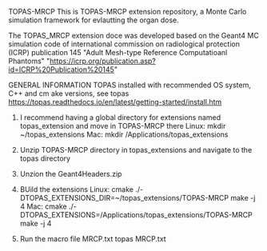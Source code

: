 TOPAS-MRCP
This is TOPAS-MRCP extension repository, a Monte Carlo simulation framework for evlautting the organ dose. 

The TOPAS_MRCP extension doce was developed based on the Geant4 MC simulation code of 
international commission on radiological protection (ICRP) publication 145 "Adult Mesh-type Reference Computatioanl Phantoms"
"https://icrp.org/publication.asp?id=ICRP%20Publication%20145"

GENERAL INFORMATION
TOPAS installed with recommended OS system, C++ and cm ake versions, see topas
https://topas.readthedocs.io/en/latest/getting-started/install.htm

1. I recommend having a global directory for extensions named topas_extension and move in TOPAS-MRCP there
Linux: mkdir ~/topas_extensions
Mac: mkdir /Applications/topas_extensions

2. Unzip TOPAS-MRCP directory in topas_extensions and navigate to the topas directory

3. Unzion the Geant4Headers.zip

4. BUild the extensions
Linux: cmake ./-DTOPAS_EXTENSIONS_DIR=~/topas_extensions/TOPAS-MRCP make -j 4
Mac: cmake ./-DTOPAS_EXTENSIONS=/Applications/topas_extensions/TOPAS-MRCP make -j 4

5. Run the macro file MRCP.txt
topas MRCP.txt

